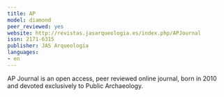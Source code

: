```yaml
---
title: AP
model: diamond
peer_reviewed: yes
website: http://revistas.jasarqueologia.es/index.php/APJournal
issn: 2171-6315
publisher: JAS Arqueología
languages:
- en
---
```


AP Journal is an open access, peer reviewed online journal, born in 2010 and devoted exclusively to Public Archaeology.
